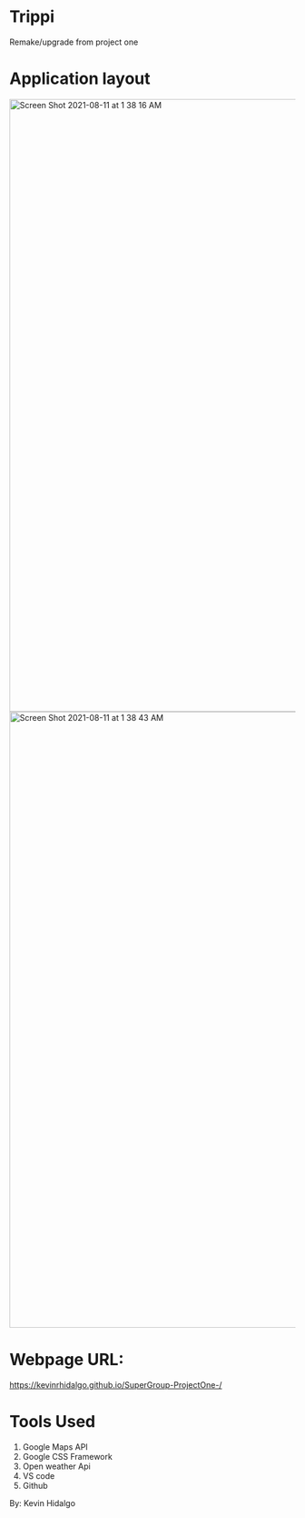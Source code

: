 # Trippi
  Remake/upgrade from project one

# Application layout
<img width="1077" alt="Screen Shot 2021-08-11 at 1 38 16 AM" src="https://user-images.githubusercontent.com/78196245/128975548-43bb153f-f48c-43ab-bd7d-3b6c16d31d1b.png">
<img width="1083" alt="Screen Shot 2021-08-11 at 1 38 43 AM" src="https://user-images.githubusercontent.com/78196245/128975556-33297cdb-3530-45fa-9db4-161673b1cd4b.png">

# Webpage URL:
https://kevinrhidalgo.github.io/SuperGroup-ProjectOne-/

# Tools Used
1. Google Maps API
2. Google CSS Framework
3. Open weather Api
4. VS code
5. Github


By: Kevin Hidalgo 

